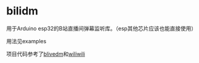# bilidm
用于Arduino esp32的B站直播间弹幕监听库。（esp其他芯片应该也能直接使用）

用法见examples

项目代码参考了[blivedm](https://github.com/xfgryujk/blivedm)和[wiliwili](xfangfang.github.io/wiliwili)
